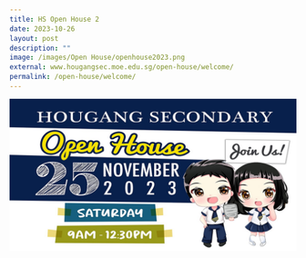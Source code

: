```yaml
---
title: HS Open House 2
date: 2023-10-26
layout: post
description: ""
image: /images/Open House/openhouse2023.png
external: www.hougangsec.moe.edu.sg/open-house/welcome/
permalink: /open-house/welcome/
---
```

![](/images/Open%20House/openhouse2023.png)